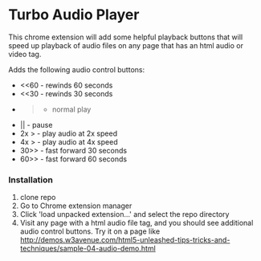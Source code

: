 # Turbo Audio Player

This chrome extension will add some helpful playback buttons that will speed up playback of audio files on any page that has an html audio or video tag.

Adds the following audio control buttons:


* <<60 - rewinds 60 seconds
* <<30 - rewinds 30 seconds
* >    - normal play
* ||   - pause
* 2x > - play audio at 2x speed
* 4x > - play audio at 4x speed
* 30>> - fast forward 30 seconds
* 60>> - fast forward 60 seconds



### Installation

1. clone repo
2. Go to Chrome extension manager
3. Click 'load unpacked extension...' and select the repo directory
4. Visit any page with a html audio file tag, and you should see additional audio control buttons. Try it on a page like http://demos.w3avenue.com/html5-unleashed-tips-tricks-and-techniques/sample-04-audio-demo.html
